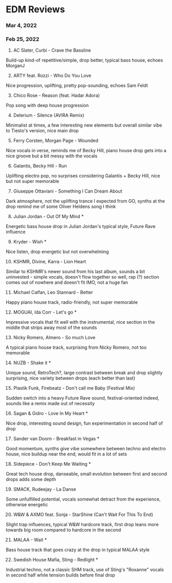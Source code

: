 # EDM Reviews

### Mar 4, 2022
  
### Feb 25, 2022
  
  1. AC Slater, Curbi - Crave the Bassline
  
Build-up kind-of repetitive/simple, drop better, typical bass house, echoes MorganJ
  
  2. ARTY feat. Rozzi - Who Do You Love
  
Nice progression, uplifting, pretty pop-sounding, echoes Sam Feldt
  
  3. Chico Rose - Reason (feat. Hadar Adora) 
  
Pop song with deep house progression
  
  4. Delerium - Silence (AVIRA Remix)
  
  Minimalist at times, a few interesting new elements but overall similar vibe to Tiesto's version, nice main drop

  5. Ferry Corsten, Morgan Page - Wounded

Nice vocals in verse, reminds me of Becky Hill, piano house drop gets into a nice groove but a bit messy with the vocals

  6. Galantis, Becky Hill - Run

Uplifting electro pop, no surprises considering Galantis + Becky Hill, nice but not super memorable

  7. Giuseppe Ottaviani - Something I Can Dream About

Dark atmosphere, not the uplifting trance I expected from GO, synths at the drop remind me of some Oliver Heldens song I think

  8. Julian Jordan - Out Of My Mind *

Energetic bass house drop in Julian Jordan's typical style, Future Rave influence

  9. Kryder - Wish *

Nice listen, drop energetic but not overwhelming

  10. KSHMR, Divine, Karra - Lion Heart

Similar to KSHMR's newer sound from his last album, sounds a bit uninvested - simple vocals, doesn't flow together so well, rap (?) section comes out of nowhere and doesn't fit IMO, not a huge fan

  11. Michael Calfan, Leo Stannard - Better

Happy piano house track, radio-friendly, not super memorable

  12. MOGUAI, Ida Corr - Let's go *

Impressive vocals that fit well with the instrumental, nice section in the middle that strips away most of the sounds

  13. Nicky Romero, Almero - So much Love

A typical piano house track, surprising from Nicky Romero, not too memorable

  14. NUZB - Shake it *

Unique sound, RetroTech?, large contrast between break and drop slightly surprising, nice variety between drops (each better than last)

  15. Plastik Funk, Firebeatz - Don't call me Baby (Festival Mix)

Sudden switch into a heavy Future Rave sound, festival-oriented indeed, sounds like a remix made out of necessity

  16. Sagan & Gidro - Love In My Heart *

Nice drop, interesting sound design, fun experimentation in second half of drop

  17. Sander van Doorn - Breakfast in Vegas *

Good momentum, synths give vibe somewhere between techno and electro house, nice buildup near the end, would fit in a lot of sets

  18. Sidepiece - Don't Keep Me Waiting *

Great tech house drop, danseable, small evolution between first and second drops adds some depth

  19. SMACK, Rudeejay - La Danse

Some unfulfilled potential, vocals somewhat detract from the experience, otherwise energetic

  20. W&W & AXMO feat. Sonja - StarShine (Can't Wait For This To End)

Slight trap influences, typical W&W hardcore track, first drop leans more towards big room compared to hardcore in the second

  21. MALAA - Wait *

Bass house track that goes crazy at the drop in typical MALAA style

  22. Swedish House Mafia, Sting - Redlight *

Industrial techno, not a classic SHM track, use of Sting's "Roxanne" vocals in second half while tension builds before final drop
